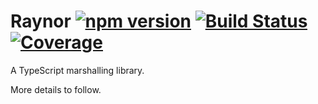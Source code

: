# Raynor [![npm version](https://badge.fury.io/js/raynor.svg)](https://badge.fury.io/js/raynor) [![Build Status](https://travis-ci.org/horia141/raynor.svg?branch=master)](https://travis-ci.org/horia141/raynor) [![Coverage](https://codecov.io/gh/horia141/raynor/branch/master/graph/badge.svg)](https://codecov.io/gh/horia141/raynor)

A TypeScript marshalling library.

More details to follow.
